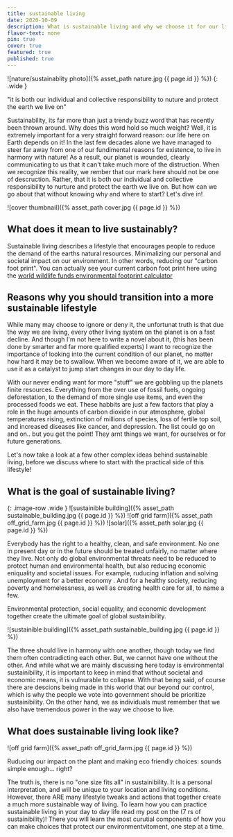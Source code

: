 ```yaml
---
title: sustainable living
date: 2020-10-09
description: What is sustainable living and why we choose it for our life.
flavor-text: none
pin: true
cover: true
featured: true
published: true
---
```

![nature/sustainablity photo]({% asset_path nature.jpg {{ page.id }} %})
{: .wide }

"it is both our individual and collective responsibility to nuture and protect the earth we live on"

Sustainability, its far more than just a trendy buzz word that has recently been thrown around. Why does this word hold so much weight? Well, it is extremely important for a very straight forward reason: our life here on Earth depends on it!
 In the last few decades alone we have managed to steer far away from one of our fundimental reasons for existence, to live in harmony with nature! As a result, our planet is wounded, clearly communicating to us that it can't take much more of the distruction. When we recognize this reality, we rember that our mark here should not be one of descruction. Rather, that it is both our individual and collective responsibility to nurture and protect the earth we live on. But how can we go about that without knowing why and where to start? Let's dive in! 

![cover thumbnail]({% asset_path cover.jpg {{ page.id }} %})

## What does it mean to live sustainably? 
Sustainable living describes a lifestyle that encourages people to reduce the demand of the earths natural resources. Minimalizing our personal and societal impact on our environment. In other words, reducing our "carbon foot print". 
You can actually see your current carbon foot print here using the [world wildlife funds environmental footprint calculator](www.thisismylink.com)

## Reasons why you should transition into a more sustainable lifestyle

While many may choose to ignore or deny it, the unfortunat truth is that due the way we are living, every other living system on the planet is on a fast decline.
And though I'm not here to write a novel about it, (this has been done by smarter and far more qualified experts) I want to recognize the importance of looking into the current condition of our planet, no matter how hard it may be to swallow. When we become aware of it, we are able to use it as a catalyst to jump start changes in our day to day life. 

With our never ending want for more "stuff" we are gobbling up the planets finite resources. Everything from the over use of fossil fuels, ongoing deforestation, to the demand of more single use items, and even the processed foods we eat. These habbits are just a few factors that play a role in the huge amounts of carbon dioxide in our atmosphere, global temperatures rising, extinction of millions of species, loss of fertile top soil, and  increased diseases like cancer, and depression. The list could go on and on.. but you get the point! They arnt things we want, for ourselves or for future generations. 

Let's now take a look at a few other complex ideas behind sustainable living, before we discuss where to start with the practical side of this lifestyle!

## What is the goal of sustainable living? 

{: .image-row .wide }
![sustainible building]({% asset_path sustainable_building.jpg {{ page.id }} %})
![off grid farm]({% asset_path off_grid_farm.jpg {{ page.id }} %})
![solar]({% asset_path solar.jpg {{ page.id }} %})

Everybody has the right to a healthy,  clean, and safe environment. No one in present day or in the future should be treated unfairly, no matter where they live. Not only do global environmental threats need to be reduced to protect human and environmental health, but also reducing economic eniquality and societal issues. For example, ruducing inflation and solving unemployment for a better economy . And for a healthy society, reducing poverty and homelessness, as well as creating health care for all, to name a few.

 Environmental protection, social equality, and economic development together create the ultimate goal of global sustainibility.
 
![sustainible building]({% asset_path sustainable_building.jpg {{ page.id }} %})

The three should live in harmony with one another, though today we find them often contradicting each other. But, we cannot have one without the other. And while what we are mainly discussing here today is environmental sustainibility, it is important to keep in mind that without societal and economic means, it is vulnurable to collapse. With that being said, of course there are descions being made in this world that our beyond our control, which is why the people we vote into government should be prioritize sustainibility. On the other hand, we as individuals must remember that we also have tremendous power in the way we choose to live. 

## What does sustainable living look like? 

![off grid farm]({% asset_path off_grid_farm.jpg {{ page.id }} %})

Ruducing our impact on the plant and making eco friendly choices: sounds simple enough... right? 

The truth is, there is no "one size fits all" in sustainibility. It is a personal interpretation, and will be unique to your location and living conditions. However, there ARE many lifestyle tweaks and actions that together create a much more sustainable way of living. 
To learn how you can practice sustainable living in your day to day life read my post on the (7 rs of sustainibility)! There you  will learn the most curutial components of how you can make choices that protect our environmentvitoment, one step at a time.
